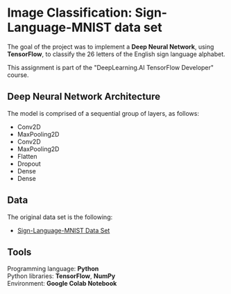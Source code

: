 # Image Classification: Sign-Language-MNIST data set
The goal of the project was to implement a **Deep Neural Network**, using **TensorFlow**, to classify the 26 letters of the English sign language alphabet.  

This assignment is part of the "DeepLearning.AI TensorFlow Developer" course.

## Deep Neural Network Architecture
The model is comprised of a sequential group of layers, as follows:
- Conv2D
- MaxPooling2D
- Conv2D
- MaxPooling2D
- Flatten
- Dropout
- Dense
- Dense

## Data
The original data set is the following:  
-	[Sign-Language-MNIST Data Set](https://drive.google.com/uc?id=1z0DkA9BytlLxO1C0BAWzknLyQmZAp0HR)

## Tools
Programming language: **Python**  
Python libraries: **TensorFlow**, **NumPy**  
Environment: **Google Colab Notebook**  
